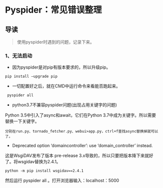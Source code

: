 # Pyspider：常见错误整理

## 导读

> 使用pyspider时遇到的问题，记录下来。

### 1、无法启动

- 因为pyspider是对pip有版本要求的，所以升级pip。

```shell
pip install –upgrade pip
```

- 一切配置好之后，就在CMD中运行命令来看能否跑起来。

```shell
 pyspider all
```

- python3.7不兼容pyspider问题(出现占用关键字的问题)

Python 3.5中引入了async和await，它们在Python 3.7中成为关键字。所以需要替换一下关键字。

```shell
分别在run.py、tornado_fetcher.py、webui>app.py，ctrl+f查找async替换掉就可以了。
```

- Deprecated option ‘domaincontroller’: use ‘domain_controller’ instead.

这是WsgiDAV发布了版本 pre-release 3.x导致的，所以只要把版本降下来就好了。将wsgidav替换为2.4.1。

```shell
python -m pip install wsgidav==2.4.1
```

然后运行 pyspider all 。打开浏览器输入：localhost：5000

